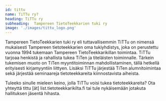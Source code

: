 ```yaml
---
id: tittu
name: TiTTu ry?
heading: TiTTu ry  
subheading:  Tampereen TietoTeekkarien tuki ry
image: './images/tittu_logo.png'
---
```


Tampereen TietoTeekkarien tuki ry eli tuttavallisemmin TiTTu on nimensä mukaisesti Tampereen tietoteekkarien oma tukiyhdistys, joka on perustettu vuonna 1994 tukemaan Tampereen TietoTeekkarikillan toimintaa. TiTTu tarjoaa henkistä ja rahallista tukea TiTen ja titeläisten toiminnalle. Tärkein tukemisen muoto on TiTen myyntitoiminnan mahdollistaminen, tällä hetkellä erityisesti kirjamyyntiin liittyen. Lisäksi TiTTu järjestää TiTen alumnitoimintaa sekä järjestää seminaareja tietoteekkareita kiinnostavista aiheista.

Tuleeko sinulle mieleen keino, jolla TiTTu voisi tukea tietoteekkareita? Ota yhteyttä tittu [ät] list.tietoteekkarikilta.fi tai tule nykäisemään jotakuta hallituksen jäsentä hihasta.
